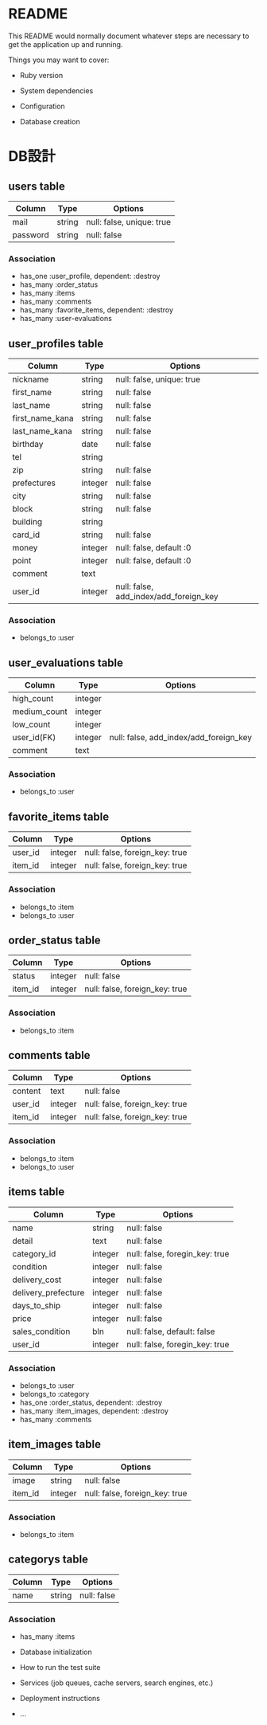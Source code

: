 # README

This README would normally document whatever steps are necessary to get the
application up and running.

Things you may want to cover:

* Ruby version

* System dependencies

* Configuration

* Database creation
# DB設計

## users table

|Column|Type|Options|
|------|----|-------|
|mail|string|null: false, unique: true|
|password|string|null: false|

### Association
- has_one :user_profile, dependent: :destroy
- has_many :order_status
- has_many :items
- has_many :comments
- has_many :favorite_items, dependent: :destroy
- has_many :user-evaluations

## user_profiles table

|Column|Type|Options|
|------|----|-------|
|nickname|string|null: false, unique: true|
|first_name|string|null: false|
|last_name|string|null: false|
|first_name_kana|string|null: false|
|last_name_kana|string|null: false|
|birthday|date|null: false|
|tel|string||
|zip|string|null: false|
|prefectures|integer|null: false|
|city|string|null: false|
|block|string|null: false|
|building|string||
|card_id|string|null: false|
|money|integer|null: false, default :0|
|point|integer|null: false, default :0|
|comment|text||
|user_id|integer|null: false, add_index/add_foreign_key|

### Association
- belongs_to :user

## user_evaluations table

|Column|Type|Options|
|------|----|-------|
|high_count|integer||
|medium_count|integer||
|low_count|integer||
|user_id(FK)|integer|null: false, add_index/add_foreign_key|
|comment|text||

### Association
- belongs_to :user

## favorite_items table

|Column|Type|Options|
|------|----|-------|
|user_id|integer|null: false, foreign_key: true|
|item_id|integer|null: false, foreign_key: true|

### Association
- belongs_to :item
- belongs_to :user

## order_status table

|Column|Type|Options|
|------|----|-------|
|status|integer|null: false|
|item_id|integer|null: false, foreign_key: true|

### Association
- belongs_to :item

## comments table

|Column|Type|Options|
|------|----|-------|
|content|text|null: false|
|user_id|integer|null: false, foreign_key: true|
|item_id|integer|null: false, foreign_key: true|

### Association
- belongs_to :item
- belongs_to :user

## items table

|Column|Type|Options|
|------|----|-------|
|name|string|null: false|
|detail|text|null: false|
|category_id|integer|null: false, foregin_key: true|
|condition|integer|null: false|
|delivery_cost|integer|null: false|
|delivery_prefecture|integer|null: false|
|days_to_ship|integer|null: false|
|price|integer|null: false|
|sales_condition|bln|null: false, default: false|
|user_id|integer|null: false, foregin_key: true|

### Association
- belongs_to :user
- belongs_to :category
- has_one :order_status, dependent: :destroy
- has_many :item_images, dependent: :destroy
- has_many :comments

## item_images table

|Column|Type|Options|
|------|----|-------|
|image|string|null: false|
|item_id|integer|null: false, foreign_key: true|

### Association
- belongs_to :item

## categorys table

|Column|Type|Options|
|------|----|-------|
|name|string|null: false|

### Association
- has_many :items

* Database initialization

* How to run the test suite

* Services (job queues, cache servers, search engines, etc.)

* Deployment instructions

* ...
